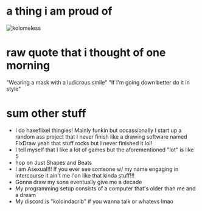 # a thing i am proud of
![kolomeless](https://github.com/user-attachments/assets/3d431374-4bac-4717-9dbd-f61187cbb393)

# raw quote that i thought of one morning
"Wearing a mask with a ludicrous smile"
"If I'm going down better do it in style"

# sum other stuff
* I do haxeflixel thingies! Mainly funkin but occassionally I start up a random ass project that I never finish like a drawing software named FlxDraw yeah that stuff rocks but I never finished it lol!
* I tell myself that I like a lot of games but the aforementioned "lot" is like 5
* hop on Just Shapes and Beats
* I am Asexual!!! If you ever see someone w/ my name engaging in intercourse it ain't me I'on like that kinda stuff!!!
* Gonna draw my sona eventually give me a decade
* My programming setup consists of a computer that's older than me and a dream
* My discord is "koloindacrib" if you wanna talk or whatevs lmao
